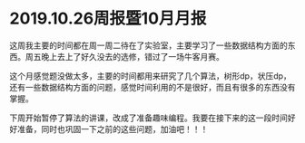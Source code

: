 # 2019.10.26周报暨10月月报

这周我主要的时间都在周一周二待在了实验室，主要学习了一些数据结构方面的东西。周五晚上去上了好久没去的选修，错过了一场牛客月赛。

这个月感觉题没做太多，主要的时间都用来研究了几个算法，树形dp，状压dp，还有一些数据结构方面的问题，感觉时间利用的不是很好，而且有很多的东西没有掌握。

下周开始暂停了算法的讲课，改成了准备趣味编程。我要在接下来的这一段时间好好准备，同时也巩固一下之前的这些问题，加油吧！！！





